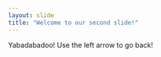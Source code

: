 ```yaml
---
layout: slide
title: "Welcome to our second slide!"
---
```

Yabadabadoo!
Use the left arrow to go back!
